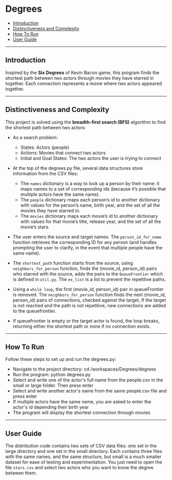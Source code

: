 # Degrees

- [Introduction](#introduction)
- [Distinctiveness and Complexity](#distinctiveness-and-complexity)
- [How To Run](#how-to-run)
- [User Guide](#user-guide)

-----------------------------------------------------------------------------
## Introduction

Inspired by the **Six Degrees** of Kevin Bacon game, this program finds the shortest path between two actors through movies they have starred in together. Each connection represents a movie where two actors appeared together.

-----------------------------------------------------------------------------
## Distinctiveness and Complexity

This project is solved using the **breadth-first search (BFS)** algorithm to find the shortest path between two actors:

   - As a search problem: 
      - States: Actors (people)
      - Actions: Movies that connect two actors
      - Initial and Goal States: The two actors the user is trying to connect

   - At the top of the degrees.py file, several data structures store information from the CSV files:
      - The `names` dictionary is a way to look up a person by their name: it maps names to a set of corresponding ids (because it’s possible that multiple actors have the same name).
      - The `people` dictionary maps each person’s id to another dictionary with values for the person’s name, birth year, and the set of all the movies they have starred in.
      - The `movies` dictionary maps each movie’s id to another dictionary with values for that movie’s title, release year, and the set of all the movie’s stars.

   - The user enters the source and target names. The `person_id_for_name` function retrieves the corresponding ID for any person (and handles prompting the user to clarify, in the event that multiple people have the same name).

   - The `shortest_path` function starts from the source, using  `neighbors_for_person` function, finds the (movie_id, person_id) pairs who starred with the source, adds the pairs to the `QueueFrontier` which is defined in `util.py`. The `ex_list` is a list to prevent the repetitive paths.

  - Using a `while loop`, the first (movie_id, person_id) pair in queueFrontier is removed. The  `neighbors_for_person` function finds the next (movie_id, person_id) pairs of connections, checked against the target, If the target is not reached and the path is not repetitive, new connections are added to the queuefrontier.

  - If queuefrontier is empty or the target actor is found, the loop breaks, returning either the shortest path or none if no connection exists.

-----------------------------------------------------------------------------
## How To Run

Follow these steps to set up and run the degrees.py:

- Navigate to the project directory: cd /workspaces/Degrees/degrees
- Run the program: python degrees.py
- Select and write one of the actor's full name from the people.csv in the small or large folder. Then press enter
- Select and write another actor's name from the same people.csv file and press enter
- If multiple actors have the same name, you are asked to enter the actor's id depending their birth year
- The program will display the shortest connection through movies

-----------------------------------------------------------------------------
## User Guide

The distribution code contains two sets of CSV data files: one set in the large directory and one set in the small directory. Each contains three files with the same names, and the same structure, but small is a much smaller dataset for ease of testing and experimentation.
You just need to open the file `stars.csv` and select two actors who you want to know the degree between them.
